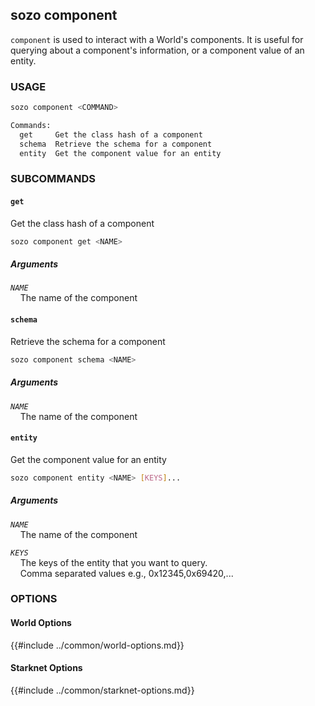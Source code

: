 ## sozo component

`component` is used to interact with a World's components. It is useful for querying about a component's information, or a component value of an entity.

### USAGE

```sh
sozo component <COMMAND>

Commands:
  get     Get the class hash of a component
  schema  Retrieve the schema for a component
  entity  Get the component value for an entity
```

### SUBCOMMANDS

#### `get`

Get the class hash of a component

```sh
sozo component get <NAME>
```

##### Arguments

_`NAME`_  
&nbsp;&nbsp;&nbsp;&nbsp;The name of the component

#### `schema`

Retrieve the schema for a component

```sh
sozo component schema <NAME>
```

##### Arguments

_`NAME`_  
&nbsp;&nbsp;&nbsp;&nbsp;The name of the component

#### `entity`

Get the component value for an entity

```sh
sozo component entity <NAME> [KEYS]...
```

##### Arguments

_`NAME`_  
 &nbsp;&nbsp;&nbsp;&nbsp;The name of the component

_`KEYS`_  
 &nbsp;&nbsp;&nbsp;&nbsp;The keys of the entity that you want to query.  
 &nbsp;&nbsp;&nbsp;&nbsp;Comma separated values e.g., 0x12345,0x69420,...

### OPTIONS

#### World Options

{{#include ../common/world-options.md}}

#### Starknet Options

{{#include ../common/starknet-options.md}}
